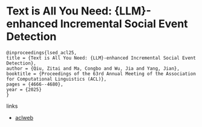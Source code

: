 # Text is All You Need: {LLM}-enhanced Incremental Social Event Detection

```
@inproceedings{lsed_acl25,
title = {Text is All You Need: {LLM}-enhanced Incremental Social Event Detection},
author = {Qiu, Zitai and Ma, Congbo and Wu, Jia and Yang, Jian},
booktitle = {Proceedings of the 63rd Annual Meeting of the Association for Computational Linguistics (ACL)},
pages = {4666--4680},
year = {2025}
}
```

links
- [aclweb](https://aclanthology.org/2025.acl-long.233/)
